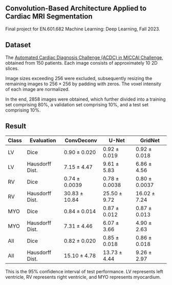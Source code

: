 ## Convolution-Based Architecture Applied to Cardiac MRI Segmentation

Final project for EN.601.682 Machine Learning: Deep Learning, Fall 2023.

## Dataset

The [Automated Cardiac Diagnosis Challenge (ACDC) in MICCAI Challenge](https://www.creatis.insa-lyon.fr/Challenge/acdc/databases.html), obtained from $150$ patients. Each image consists of approximately 10 2D slices.

Image sizes exceeding $256$ were excluded, subsequently resizing the remaining images to $256\times256$ by padding with zeros. The voxel intensity of each image are normalized.

In the end, $2858$ images were obtained, which further divided into a training set comprising $80\%$, a validation set comprising $10\%$, and a test set comprising $10\%$.

## Result

| Class | Evaluation      | ConvDeconv      | U-Net           | GridNet         |
| ----- | --------------- | --------------- | --------------- | --------------- |
| LV    | Dice            | $0.90\pm0.020$  | $0.92\pm0.019$  | $0.92\pm0.018$  |
| LV    | Hausdorff Dist. | $7.15\pm4.47$   | $9.61\pm5.83$   | $6.86\pm4.56$   |
| RV    | Dice            | $0.74\pm0.0039$ | $0.78\pm0.0038$ | $0.80\pm0.0037$ |
| RV    | Hausdorff Dist. | $30.83\pm10.84$ | $25.50\pm9.72$  | $16.02\pm7.24$  |
| MYO   | Dice            | $0.84\pm0.014$  | $0.87\pm0.012$  | $0.87\pm0.013$  |
| MYO   | Hausdorff Dist. | $7.31\pm4.46$   | $6.07\pm3.66$   | $4.90\pm2.63$   |
| All   | Dice            | $0.82\pm0.020$  | $0.85\pm0.018$  | $0.86\pm0.018$  |
| All   | Hausdorff Dist. | $15.10\pm4.78$  | $13.73\pm4.44$  | $9.26\pm2.97$   |

This is the $95\%$ confidence interval of test performance. LV represents left ventricle, RV represents right ventricle, and MYO represents myocardium.

